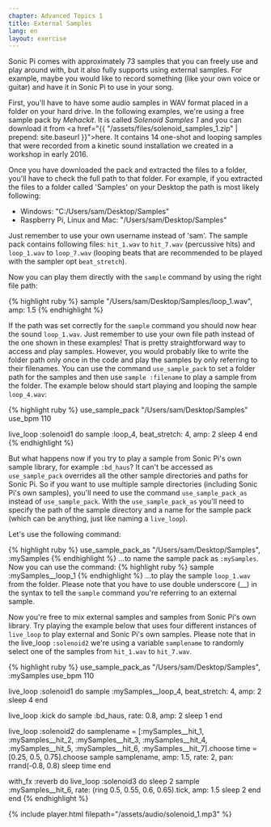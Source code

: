 ```yaml
---
chapter: Advanced Topics 1
title: External Samples
lang: en
layout: exercise
---
```


Sonic Pi comes with approximately 73 samples that you can freely use and play around with, but it also fully supports using external samples. For example, maybe you would like to record something (like your own voice or guitar) and have it in Sonic Pi to use in your song.

First, you'll have to have some audio samples in WAV format placed in a folder on your hard drive. In the following examples, we're using a free sample pack by *Mehackit*. It is called *Solenoid Samples 1* and you can download it from <a href="{{ "/assets/files/solenoid_samples_1.zip" | prepend: site.baseurl }}">here</a>. It contains 14 one-shot and looping samples that were recorded from a kinetic sound installation we created in a workshop in early 2016.

Once you have downloaded the pack and extracted the files to a folder, you'll have to check the full path to that folder. For example, if you extracted the files to a folder called 'Samples' on your Desktop the path is most likely following:

* Windows: "C:/Users/sam/Desktop/Samples" 
* Raspberry Pi, Linux and Mac: "/Users/sam/Desktop/Samples" 

Just remember to use your own username instead of 'sam'. The sample pack contains following files: `hit_1.wav` to `hit_7.wav` (percussive hits) and `loop_1.wav` to `loop_7.wav` (looping beats that are recommended to be played with the sampler opt `beat_stretch`).

Now you can play them directly with the `sample` command by using the right file path:

{% highlight ruby %}
sample "/Users/sam/Desktop/Samples/loop_1.wav", amp: 1.5
{% endhighlight %}

If the path was set correctly for the `sample` command you should now hear the sound `loop_1.wav`. Just remember to use your own file path instead of the one shown in these examples! That is pretty straightforward way to access and play samples. However, you would probably like to write the folder path only once in the code and play the samples by only referring to their filenames. You can use the command `use_sample_pack` to set a folder path for the samples and then use `sample :filename` to play a sample from the folder. The example below should start playing and looping the sample `loop_4.wav`:

{% highlight ruby %}
use_sample_pack "/Users/sam/Desktop/Samples"
use_bpm 110

live_loop :solenoid1 do
  sample :loop_4, beat_stretch: 4, amp: 2
  sleep 4
end
{% endhighlight %}

But what happens now if you try to play a sample from Sonic Pi's own sample library, for example `:bd_haus`? It can't be accessed as `use_sample_pack` overrides all the other sample directories and paths for Sonic Pi. So if you want to use multiple sample directories (including Sonic Pi's own samples), you'll need to use the command `use_sample_pack_as` instead of `use_sample_pack`. With the `use_sample_pack_as` you'll need to specify the path of the sample directory and a name for the sample pack (which can be anything, just like naming a `live_loop`). 

Let's use the following command:

{% highlight ruby %}
use_sample_pack_as "/Users/sam/Desktop/Samples", :mySamples
{% endhighlight %}
...to name the sample pack as `:mySamples`. Now you can use the command: 
{% highlight ruby %}
sample :mySamples__loop_1
{% endhighlight %}
...to play the sample `loop_1.wav` from the folder. Please note that you have to use double underscore (__) in the syntax to tell the `sample` command you're referring to an external sample. 

Now you're free to mix external samples and samples from Sonic Pi's own library. Try playing the example below that uses four different instances of `live_loop` to play external and Sonic Pi's own samples. Please note that in the live_loop `:solenoid2` we're using a variable `samplename` to randomly select one of the samples from `hit_1.wav` to `hit_7.wav`.

{% highlight ruby %}
use_sample_pack_as "/Users/sam/Desktop/Samples", :mySamples
use_bpm 110

live_loop :solenoid1 do
  sample :mySamples__loop_4, beat_stretch: 4, amp: 2
  sleep 4
end

live_loop :kick do
  sample :bd_haus, rate: 0.8, amp: 2
  sleep 1
end

live_loop :solenoid2 do
  samplename = [:mySamples__hit_1, :mySamples__hit_2, :mySamples__hit_3, :mySamples__hit_4, :mySamples__hit_5, :mySamples__hit_6, :mySamples__hit_7].choose
  time = [0.25, 0.5, 0.75].choose
  sample samplename, amp: 1.5, rate: 2, pan: rrand(-0.8, 0.8)
  sleep time
end

with_fx :reverb do
  live_loop :solenoid3 do
    sleep 2
    sample :mySamples__hit_6, rate: (ring 0.5, 0.55, 0.6, 0.65).tick, amp: 1.5
    sleep 2
  end
end
{% endhighlight %}

{% include player.html filepath="/assets/audio/solenoid_1.mp3" %}
